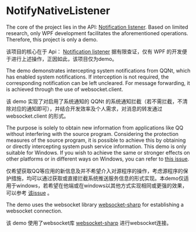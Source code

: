 # NotifyNativeListener

The core of the project lies in the API: [Notification listener](https://learn.microsoft.com/en-us/windows/apps/design/shell/tiles-and-notifications/notification-listener). Based on limited research, only WPF development facilitates the aforementioned operations. Therefore, this project is only a demo.

该项目的核心在于 Api： [Notification listener](https://learn.microsoft.com/en-us/windows/apps/design/shell/tiles-and-notifications/notification-listener)
据有限查证，仅有 WPF 的开发便于进行上述操作，正因如此，该项目仅为demo。


The demo demonstrates intercepting system notifications from QQNt, which has enabled system notifications. If interception is not required, the corresponding notification can be left uncleared. For message forwarding, it is achieved through the use of websocket.client.

该 demo 实现了对启用了系统通知的 QQNt 的系统通知拦截（若不需拦截，不清除对应的通知即可），并结合开发效率及个人需求，对消息的转发通过 websocket.client 的形式。


The purpose is solely to obtain new information from applications like QQ without interfering with the source program. Considering the protection measures of the source program, it is possible to achieve this by obtaining or directly intercepting system push service information. This demo is only suitable for Windows. If you wish to achieve the same or stronger effects on other platforms or in different ways on Windows, you can refer to [this issue](https://github.com/Mrs4s/go-cqhttp/issues/2471).

仅希望获取QQ等应用的新信息及并不希望介入对源程序的操作，考虑源程序的保护措施，均可以通过获取或直接拦截系统推送服务信息的形式实现。本demo仅适用于windows，若希望在他端或在windows以其他方式实现相同或更强的效果，可以参考 [该issue](https://github.com/Mrs4s/go-cqhttp/issues/2471) 。


The demo uses the websocket library [websocket-sharp](https://github.com/sta/websocket-sharp) for establishing a websocket connection.

该 demo 使用了websocket库 [websocket-sharp](https://github.com/sta/websocket-sharp) 进行websocket连接。








